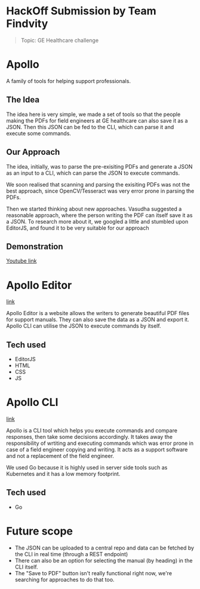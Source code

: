 # HackOff Submission by Team Findvity

> Topic: GE Healthcare challenge

# Apollo

A family of tools for helping support professionals.

## The Idea

The idea here is very simple, we made a set of tools so that the people making the PDFs for field engineers at GE healthcare can also save it as a JSON. Then this JSON can be fed to the CLI, which can parse it and execute some commands.

## Our Approach
The idea, initially, was to parse the pre-exisiting PDFs and generate a JSON as an input to a CLI, which can parse the JSON to execute commands.

We soon realised that scanning and parsing the exisiting PDFs was not the best approach, since OpenCV/Tesseract was very error prone in parsing the PDFs.

Then we started thinking about new approaches. Vasudha suggested a reasonable approach, where the person writing the PDF can itself save it as a JSON. To research more about it, we googled a little and stumbled upon EditorJS, and found it to be very suitable for our approach

  
## Demonstration
[Youtube link](https://youtu.be/zcurNaSbl6k)

# Apollo Editor
[link](https://github.com/Findvity/apollo-editor)

Apollo Editor is a website allows the writers to generate beautiful PDF files for support manuals. They can also save the data as a JSON and export it. Apollo CLI can utilise the JSON to execute commands by itself.

## Tech used
* EditorJS
* HTML
* CSS
* JS

# Apollo CLI
[link](https://github.com/Findvity/apollo)

Apollo is a CLI tool which helps you execute commands and compare responses, then take some decisions accordingly. It takes away the responsibility of wrtiting and executing commands which was error prone in case of a field engineer copying and writing. It acts as a support software and not a replacement of the field engineer.

We used Go because it is highly used in server side tools such as Kubernetes and it has a low memory footprint.

## Tech used
* Go

# Future scope

* The JSON can be uploaded to a central repo and data can be fetched by the CLI in real time (through a REST endpoint)
* There can also be an option for selecting the manual (by heading) in the CLI itself.
* The "Save to PDF" button isn't really functional right now, we're searching for approaches to do that too.
